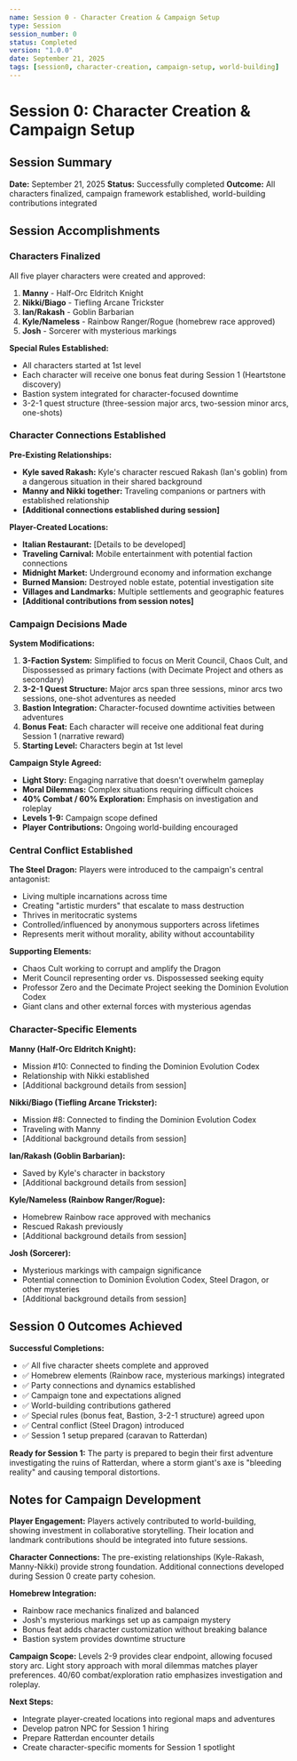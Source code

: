 ```yaml
---
name: Session 0 - Character Creation & Campaign Setup
type: Session
session_number: 0
status: Completed
version: "1.0.0"
date: September 21, 2025
tags: [session0, character-creation, campaign-setup, world-building]
---
```


# Session 0: Character Creation & Campaign Setup

## Session Summary
**Date:** September 21, 2025
**Status:** Successfully completed
**Outcome:** All characters finalized, campaign framework established, world-building contributions integrated

## Session Accomplishments

### Characters Finalized
All five player characters were created and approved:

1. **Manny** - Half-Orc Eldritch Knight
2. **Nikki/Biago** - Tiefling Arcane Trickster
3. **Ian/Rakash** - Goblin Barbarian
4. **Kyle/Nameless** - Rainbow Ranger/Rogue (homebrew race approved)
5. **Josh** - Sorcerer with mysterious markings

**Special Rules Established:**
- All characters started at 1st level
- Each character will receive one bonus feat during Session 1 (Heartstone discovery)
- Bastion system integrated for character-focused downtime
- 3-2-1 quest structure (three-session major arcs, two-session minor arcs, one-shots)

### Character Connections Established

**Pre-Existing Relationships:**
- **Kyle saved Rakash:** Kyle's character rescued Rakash (Ian's goblin) from a dangerous situation in their shared background
- **Manny and Nikki together:** Traveling companions or partners with established relationship
- **[Additional connections established during session]**

**Player-Created Locations:**
- **Italian Restaurant:** [Details to be developed]
- **Traveling Carnival:** Mobile entertainment with potential faction connections
- **Midnight Market:** Underground economy and information exchange
- **Burned Mansion:** Destroyed noble estate, potential investigation site
- **Villages and Landmarks:** Multiple settlements and geographic features
- **[Additional contributions from session notes]**

### Campaign Decisions Made

**System Modifications:**
1. **3-Faction System:** Simplified to focus on Merit Council, Chaos Cult, and Dispossessed as primary factions (with Decimate Project and others as secondary)
2. **3-2-1 Quest Structure:** Major arcs span three sessions, minor arcs two sessions, one-shot adventures as needed
3. **Bastion Integration:** Character-focused downtime activities between adventures
4. **Bonus Feat:** Each character will receive one additional feat during Session 1 (narrative reward)
5. **Starting Level:** Characters begin at 1st level

**Campaign Style Agreed:**
- **Light Story:** Engaging narrative that doesn't overwhelm gameplay
- **Moral Dilemmas:** Complex situations requiring difficult choices
- **40% Combat / 60% Exploration:** Emphasis on investigation and roleplay
- **Levels 1-9:** Campaign scope defined
- **Player Contributions:** Ongoing world-building encouraged

### Central Conflict Established

**The Steel Dragon:**
Players were introduced to the campaign's central antagonist:
- Living multiple incarnations across time
- Creating "artistic murders" that escalate to mass destruction
- Thrives in meritocratic systems
- Controlled/influenced by anonymous supporters across lifetimes
- Represents merit without morality, ability without accountability

**Supporting Elements:**
- Chaos Cult working to corrupt and amplify the Dragon
- Merit Council representing order vs. Dispossessed seeking equity
- Professor Zero and the Decimate Project seeking the Dominion Evolution Codex
- Giant clans and other external forces with mysterious agendas

### Character-Specific Elements

**Manny (Half-Orc Eldritch Knight):**
- Mission #10: Connected to finding the Dominion Evolution Codex
- Relationship with Nikki established
- [Additional background details from session]

**Nikki/Biago (Tiefling Arcane Trickster):**
- Mission #8: Connected to finding the Dominion Evolution Codex
- Traveling with Manny
- [Additional background details from session]

**Ian/Rakash (Goblin Barbarian):**
- Saved by Kyle's character in backstory
- [Additional background details from session]

**Kyle/Nameless (Rainbow Ranger/Rogue):**
- Homebrew Rainbow race approved with mechanics
- Rescued Rakash previously
- [Additional background details from session]

**Josh (Sorcerer):**
- Mysterious markings with campaign significance
- Potential connection to Dominion Evolution Codex, Steel Dragon, or other mysteries
- [Additional background details from session]

## Session 0 Outcomes Achieved

**Successful Completions:**
- ✅ All five character sheets complete and approved
- ✅ Homebrew elements (Rainbow race, mysterious markings) integrated
- ✅ Party connections and dynamics established
- ✅ Campaign tone and expectations aligned
- ✅ World-building contributions gathered
- ✅ Special rules (bonus feat, Bastion, 3-2-1 structure) agreed upon
- ✅ Central conflict (Steel Dragon) introduced
- ✅ Session 1 setup prepared (caravan to Ratterdan)

**Ready for Session 1:**
The party is prepared to begin their first adventure investigating the ruins of Ratterdan, where a storm giant's axe is "bleeding reality" and causing temporal distortions.

## Notes for Campaign Development

**Player Engagement:**
Players actively contributed to world-building, showing investment in collaborative storytelling. Their location and landmark contributions should be integrated into future sessions.

**Character Connections:**
The pre-existing relationships (Kyle-Rakash, Manny-Nikki) provide strong foundation. Additional connections developed during Session 0 create party cohesion.

**Homebrew Integration:**
- Rainbow race mechanics finalized and balanced
- Josh's mysterious markings set up as campaign mystery
- Bonus feat adds character customization without breaking balance
- Bastion system provides downtime structure

**Campaign Scope:**
Levels 2-9 provides clear endpoint, allowing focused story arc. Light story approach with moral dilemmas matches player preferences. 40/60 combat/exploration ratio emphasizes investigation and roleplay.

**Next Steps:**
- Integrate player-created locations into regional maps and adventures
- Develop patron NPC for Session 1 hiring
- Prepare Ratterdan encounter details
- Create character-specific moments for Session 1 spotlight